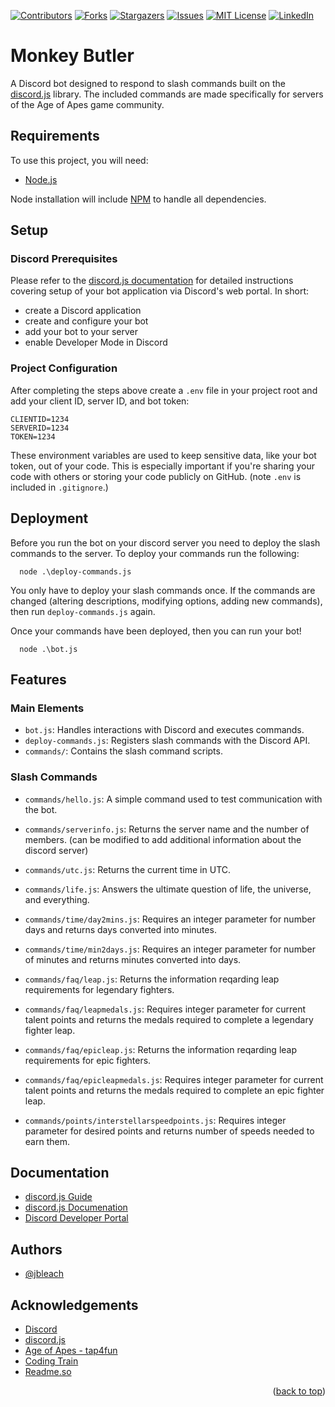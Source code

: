 <a id="readme-top"></a>

[![Contributors][contributors-shield]][contributors-url]
[![Forks][forks-shield]][forks-url]
[![Stargazers][stars-shield]][stars-url]
[![Issues][issues-shield]][issues-url]
[![MIT License][license-shield]][license-url]
[![LinkedIn][linkedin-shield]][linkedin-url]

# Monkey Butler

A Discord bot designed to respond to slash commands built on the [discord.js](https://github.com/discordjs/discord.js) library. The included commands are made specifically for servers of the Age of Apes game community.


## Requirements
To use this project, you will need:
- [Node.js](https://nodejs.org/)

Node installation will include [NPM](https://npmjs.com/) to handle all dependencies.
## Setup

### Discord Prerequisites
Please refer to the [discord.js documentation](https://discordjs.guide/preparations/setting-up-a-bot-application.html) for detailed instructions covering setup of your bot application via Discord's web portal. In short:
- create a Discord application
- create and configure your bot
- add your bot to your server
- enable Developer Mode in Discord

### Project Configuration
After completing the steps above create a `.env` file in your project root and add your client ID, server ID, and bot token:

```plaintext
CLIENTID=1234
SERVERID=1234
TOKEN=1234
```

These environment variables are used to keep sensitive data, like your bot token, out of your code. This is especially important if you're sharing your code with others or storing your code publicly on GitHub. (note `.env` is included in `.gitignore`.)
## Deployment

Before you run the bot on your discord server you need to deploy the slash commands to the server. To deploy your commands run the following:

```
  node .\deploy-commands.js
```

You only have to deploy your slash commands once. If the commands are changed (altering descriptions, modifying options, adding new commands), then run `deploy-commands.js` again.

Once your commands have been deployed, then you can run your bot!
```
  node .\bot.js
```
## Features
### Main Elements
-   `bot.js`: Handles interactions with Discord and executes commands.
-   `deploy-commands.js`: Registers slash commands with the Discord API.
-   `commands/`: Contains the slash command scripts.

### Slash Commands
-   `commands/hello.js`: A simple command used to test communication with the bot.
-   `commands/serverinfo.js`: Returns the server name and the number of members. (can be modified to add additional information about the discord server)
-   `commands/utc.js`: Returns the current time in UTC.
-   `commands/life.js`: Answers the ultimate question of life, the universe, and everything.
-   `commands/time/day2mins.js`: Requires an integer parameter for number days and returns days converted into minutes.
-   `commands/time/min2days.js`: Requires an integer parameter for number of minutes and returns minutes converted into days.
-   `commands/faq/leap.js`: Returns the information reqarding leap requirements for legendary fighters.
-   `commands/faq/leapmedals.js`: Requires integer parameter for current talent points and returns the medals required to complete a legendary fighter leap.
-   `commands/faq/epicleap.js`: Returns the information reqarding leap requirements for epic fighters.
-   `commands/faq/epicleapmedals.js`: Requires integer parameter for current talent points and returns the medals required to complete an epic fighter leap.

-   `commands/points/interstellarspeedpoints.js`: Requires integer parameter for desired points and returns number of speeds needed to earn them.

## Documentation

- [discord.js Guide](https://discordjs.guide/)
- [discord.js Documenation](https://discord.js.org/docs/packages/discord.js/main)
- [Discord Developer Portal](https://discord.com/developers/applications/)
## Authors

- [@jbleach](https://www.github.com/jbleach)


## Acknowledgements

 - [Discord](https://discord.com)
 - [discord.js](https://github.com/discordjs)
 - [Age of Apes - tap4fun](https://www.tap4fun.com/game/en)
 - [Coding Train](https://github.com/CodingTrain)
 - [Readme.so](https://readme.so/)

<p align="right">(<a href="#readme-top">back to top</a>)</p>

<!-- MARKDOWN LINKS & IMAGES -->
<!-- https://www.markdownguide.org/basic-syntax/#reference-style-links -->
[contributors-shield]: https://img.shields.io/github/contributors/jbleach/monkey-butler.svg?style=for-the-badge
[contributors-url]: https://github.com/jbleach/monkey-butler/graphs/contributors
[forks-shield]: https://img.shields.io/github/forks/jbleach/monkey-butler.svg?style=for-the-badge
[forks-url]: https://github.com/jbleach/monkey-butler/network/members
[stars-shield]: https://img.shields.io/github/stars/jbleach/monkey-butler.svg?style=for-the-badge
[stars-url]: https://github.com/jbleach/monkey-butler/stargazers
[issues-shield]: https://img.shields.io/github/issues/jbleach/monkey-butler.svg?style=for-the-badge
[issues-url]: https://github.com/jbleach/monkey-butler/issues
[license-shield]: https://img.shields.io/github/license/jbleach/monkey-butler.svg?style=for-the-badge
[license-url]: https://github.com/jbleach/monkey-butler/blob/main/LICENSE
[linkedin-shield]: https://img.shields.io/badge/-LinkedIn-black.svg?style=for-the-badge&logo=linkedin&colorB=555
[linkedin-url]: https://www.linkedin.com/in/james-leach-4ab085280/
[product-screenshot]: images/screenshot.png
[Next.js]: https://img.shields.io/badge/next.js-000000?style=for-the-badge&logo=nextdotjs&logoColor=white
[Next-url]: https://nextjs.org/
[React.js]: https://img.shields.io/badge/React-20232A?style=for-the-badge&logo=react&logoColor=61DAFB
[React-url]: https://reactjs.org/
[Vue.js]: https://img.shields.io/badge/Vue.js-35495E?style=for-the-badge&logo=vuedotjs&logoColor=4FC08D
[Vue-url]: https://vuejs.org/
[Angular.io]: https://img.shields.io/badge/Angular-DD0031?style=for-the-badge&logo=angular&logoColor=white
[Angular-url]: https://angular.io/
[Svelte.dev]: https://img.shields.io/badge/Svelte-4A4A55?style=for-the-badge&logo=svelte&logoColor=FF3E00
[Svelte-url]: https://svelte.dev/
[Laravel.com]: https://img.shields.io/badge/Laravel-FF2D20?style=for-the-badge&logo=laravel&logoColor=white
[Laravel-url]: https://laravel.com
[Bootstrap.com]: https://img.shields.io/badge/Bootstrap-563D7C?style=for-the-badge&logo=bootstrap&logoColor=white
[Bootstrap-url]: https://getbootstrap.com
[JQuery.com]: https://img.shields.io/badge/jQuery-0769AD?style=for-the-badge&logo=jquery&logoColor=white
[JQuery-url]: https://jquery.com 